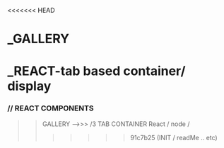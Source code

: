 <<<<<<< HEAD
# _GALLERY
_REACT-tab based container/ display
=======
### // REACT COMPONENTS
>> GALLERY -->>> /3 TAB CONTAINER
React / node / 
>>>>>>> 91c7b25 (INIT / readMe .. etc)
